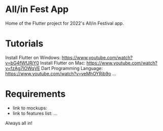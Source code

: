 # All/in Fest App

Home of the Flutter project for 2022's All/in Festival app.

# Tutorials
Install Flutter on Windows: https://www.youtube.com/watch?v=bG4fWfJRiY0
Install Flutter on Mac: https://www.youtube.com/watch?v=fzAg7lOWqVE
Dart Programming Language: https://www.youtube.com/watch?v=veMhOYRib9o
...

# Requirements
- link to mockups: 
- link to features list: 
...

Always all in!
